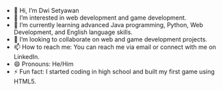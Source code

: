 - 👋 Hi, I’m Dwi Setyawan
- 👀 I’m interested in web development and game development.
- 🌱 I’m currently learning  advanced Java programming, Python, Web Development, and English language skills.
- 💞️ I’m looking to collaborate on web and game development projects.
- 📫 How to reach me: You can reach me via email or connect with me on LinkedIn.
- 😄 Pronouns: He/Him
- ⚡ Fun fact: I started coding in high school and built my first game using HTML5.

<!---
dwisetya-dev/dwisetya-dev is a ✨ special ✨ repository because its `README.md` (this file) appears on your GitHub profile.
You can click the Preview link to take a look at your changes.
--->
